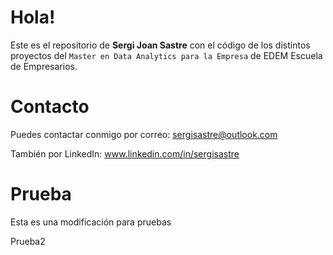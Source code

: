 # Hola!

Este es el repositorio de **Sergi Joan Sastre** con el código de los distintos proyectos del `Master en Data Analytics para la Empresa` de EDEM Escuela de Empresarios.

# Contacto

Puedes contactar conmigo por correo: sergisastre@outlook.com

También por LinkedIn: www.linkedin.com/in/sergisastre


# Prueba
Esta es una modificación para pruebas

Prueba2